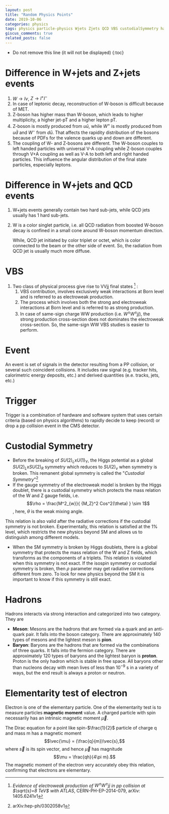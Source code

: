 ```yaml
---
layout: post
title: "Random Physics Points"
date: 2019-10-06
categories: physics
tags: physics particle-physics Wjets Zjets QCD VBS custodialSymmetry hadrons
giscus_comments: true
related_posts: false
---
```


- Do not remove this line (it will not be displayed)
  {:toc}

# Difference in W+jets and Z+jets events

1. $W \rightarrow l \nu$, $Z \rightarrow l^+ l^-$
2. In case of leptonic decay, reconstruction of W-boson is difficult because of MET.
3. Z-boson has higher mass than W-boson, which leads to higher multiplicity, a higher jet-pT and a higher lepton pT.
4. Z-boson is mostly produced from $u\bar{u}$, while $W^+$ is mostly produced from $u\bar{d}$ and $W^-$ from $d\bar{u}$. That affects the rapidity distribution of the bosons because of PDFs for the valence quarks up and down are different.
5. The coupling of W- and Z-bosons are different. The W-boson couples to left handed particles with universal V-A coupling while Z-boson couples through V+A coupling as well as V-A to both left and right handed particles. This influence the angular distribution of the final state particles, especially leptons.

# Difference in W+jets and QCD events

1. W+jets events generally contain two hard sub-jets, while QCD jets usually has 1 hard sub-jets.
2. W is a color singlet particle, i.e. all QCD radiation from boosted W-boson decay is confined in a small cone around W-boson momentum direction.

   While, QCD jet initiated by color triplet or octet, which is color connected to the beam or the other side of event. So, the radiation from QCD jet is usually much more diffuse.

# VBS

1. Two class of physical process give rise to VVjj final states [^vbs1] :
   1. VBS contribution, involves exclusively weak interactions at Born level and is referred to as electroweak production.
   2. The process which involves both the strong and electroweak interactions at Born level and is referred to as strong production.
   3. In case of same-sign charge WW production (i.e. $W^{\pm}W^{\pm}jj$), the strong production cross-section does not dominates the electroweak cross-section. So, the same-sign WW VBS studies is easier to perform.

[^vbs1]: _Evidence of electroweak production of $W^{\pm}W^{\pm}jj$ in pp collision at $\sqrt{s}=8 TeV$ with ATLAS_, CERN-PH-EP-2014-079, arXiv: 1405.6241v1

# Event

An event is set of signals in the detector resulting from a PP collision, or several such coincident collisions. It includes raw signal (e.g. tracker hits, calorimetric energy deposits, etc.) and derived quantities (e.e. tracks, jets, etc.)

# Trigger

Trigger is a combination of hardware and software system that uses certain criteria (based on physics algorithms) to rapidly decide to keep (record) or drop a pp collision event in the CMS detector.

# Custodial Symmetry

- Before the breaking of $SU(2)_L x U(1)_Y$, the Higgs potential as a global $SU(2)_L x SU(2)_R$ symmetry which reduces to $SU(2)_v$ when symmetry is broken. This remanent global symmetry is called the "_Custodial Symmetry_"[^Ref:Custodial]
- If the gauge symmetry of the electroweak model is broken by the Higgs doublet, there is a custodial symmetry which protects the mass relation of the W and Z gauge fields, i.e. $$\rho = \frac{M^2_{w}}{ {M_Z}^2 Cos^2(\theta) } \sim 1$$, here, $\theta$ is the weak mixing angle.

This relation is also valid after the radiative corrections if the custodial symmetry is not broken. Experimentally, this relation is satisfied at the 1% level, which restricts the new physics beyond SM and allows us to distinguish among different models.

- When the SM symmetry is broken by Higgs doublets, there is a global symmetry that protects the mass relation of the W and Z fields, which transforms as the components of a triplets. This relation is violated when this symmetry is not exact. If the isospin symmetry or custodial symmetry is broken, then $\rho$ parameter may get radiative corrections different from zero. To look for new physics beyond the SM it is important to know if this symmetry is still exact.

[^Ref:Custodial]: arXiv:hep-ph/0302058v1

# Hadrons

Hadrons interacts via strong interaction and categorized into two category. They are

- **Meson**: Mesons are the hadrons that are formed via a quark and an anti-quark pair. It falls into the boson category. There are approximately 140 types of mesons and the lightest meson is **pion**.
- **Baryon**: Baryons are the hadrons that are formed via the combinations of three quarks. It falls into the fermion category. There are approximately 120 types of baryons and the lightest baryon is **proton**. Proton is the only hadron which is stable in free space. All baryons other than nucleons decay with mean lives of less than $10^{-9}$ s in a variety of ways, but the end result is always a proton or neutron.

# Elementarity test of electron

Electron is one of the elementary particle. One of the elementarity test is to measure particles **magnetic moment** value. A charged particle with spin necessarily has an intrinsic magnetic moment $\vec{\mu}$.

The Dirac equation for a point like spin-$\frac{1}{2}$ particle of charge q and mass m has a magnetic moment $$\vec{\mu} = (\frac{q}{m})\vec{s},$$ where $\vec{s}$ is its spin vector, and hence $\vec{\mu}$ has magnitude $$\mu = \frac{qh}{4\pi m}.$$ The magnetic moment of the electron very accurately obey this relation, confirming that electrons are elementary.
